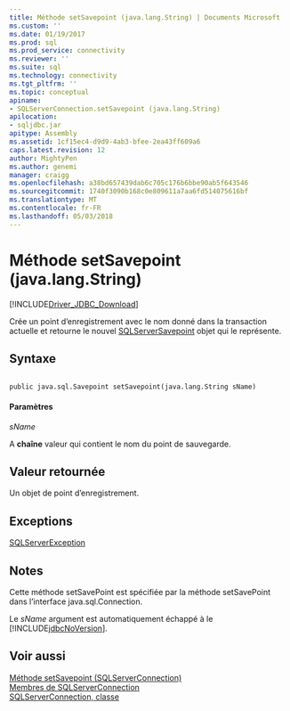```yaml
---
title: Méthode setSavepoint (java.lang.String) | Documents Microsoft
ms.custom: ''
ms.date: 01/19/2017
ms.prod: sql
ms.prod_service: connectivity
ms.reviewer: ''
ms.suite: sql
ms.technology: connectivity
ms.tgt_pltfrm: ''
ms.topic: conceptual
apiname:
- SQLServerConnection.setSavepoint (java.lang.String)
apilocation:
- sqljdbc.jar
apitype: Assembly
ms.assetid: 1cf15ec4-d9d9-4ab3-bfee-2ea43ff609a6
caps.latest.revision: 12
author: MightyPen
ms.author: genemi
manager: craigg
ms.openlocfilehash: a38bd657439dab6c705c176b6bbe90ab5f643546
ms.sourcegitcommit: 1740f3090b168c0e809611a7aa6fd514075616bf
ms.translationtype: MT
ms.contentlocale: fr-FR
ms.lasthandoff: 05/03/2018
---
```

# <a name="setsavepoint-method-javalangstring"></a>Méthode setSavepoint (java.lang.String)
[!INCLUDE[Driver_JDBC_Download](../../../includes/driver_jdbc_download.md)]

  Crée un point d’enregistrement avec le nom donné dans la transaction actuelle et retourne le nouvel [SQLServerSavepoint](../../../connect/jdbc/reference/sqlserversavepoint-class.md) objet qui le représente.  
  
## <a name="syntax"></a>Syntaxe  
  
```  
  
public java.sql.Savepoint setSavepoint(java.lang.String sName)  
```  
  
#### <a name="parameters"></a>Paramètres  
 *sName*  
  
 A **chaîne** valeur qui contient le nom du point de sauvegarde.  
  
## <a name="return-value"></a>Valeur retournée  
 Un objet de point d’enregistrement.  
  
## <a name="exceptions"></a>Exceptions  
 [SQLServerException](../../../connect/jdbc/reference/sqlserverexception-class.md)  
  
## <a name="remarks"></a>Notes  
 Cette méthode setSavePoint est spécifiée par la méthode setSavePoint dans l’interface java.sql.Connection.  
  
 Le *sName* argument est automatiquement échappé à le [!INCLUDE[jdbcNoVersion](../../../includes/jdbcnoversion_md.md)].  
  
## <a name="see-also"></a>Voir aussi  
 [Méthode setSavepoint &#40;SQLServerConnection&#41;](../../../connect/jdbc/reference/setsavepoint-method-sqlserverconnection.md)   
 [Membres de SQLServerConnection](../../../connect/jdbc/reference/sqlserverconnection-members.md)   
 [SQLServerConnection, classe](../../../connect/jdbc/reference/sqlserverconnection-class.md)  
  
  
